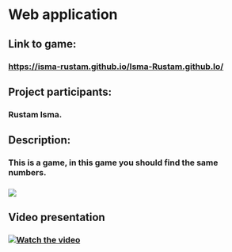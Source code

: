 # Web application
## Link to game:
### https://isma-rustam.github.io/Isma-Rustam.github.lo/
## Project participants:
### Rustam Isma.
## Description:
### This is a game, in this game you should find the same numbers.
### ![](https://imgur.com/rcPsjOL.png)
## Video presentation
### [![Watch the video](https://imgur.com/GqLHtSP.png)](https://youtu.be/oAWCRKwSapo)
